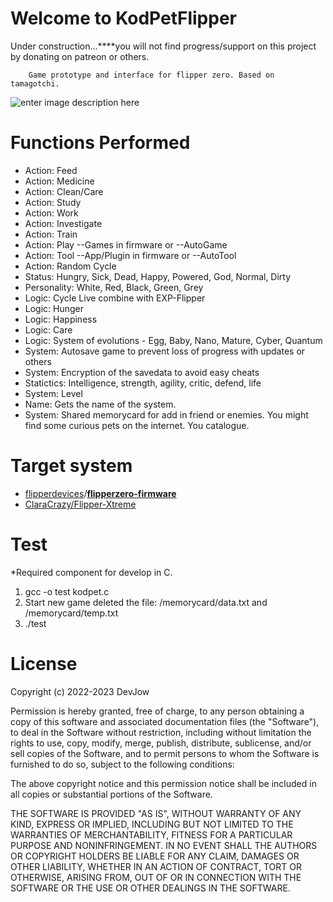 # Welcome to KodPetFlipper

 Under construction...****you will not find progress/support on this project by donating on patreon or others.

        Game prototype and interface for flipper zero. Based on tamagotchi.


![enter image description here](https://cdn.discordapp.com/attachments/1049264648404357130/1055834291038335056/IMG_0012.png)


# Functions Performed

- Action: Feed
- Action: Medicine
- Action: Clean/Care
- Action: Study
- Action: Work
- Action: Investigate
- Action: Train
- Action: Play --Games in firmware or --AutoGame
- Action: Tool --App/Plugin in firmware or --AutoTool
- Action: Random Cycle
- Status: Hungry, Sick, Dead, Happy, Powered, God, Normal, Dirty
- Personality: White, Red, Black, Green, Grey
- Logic: Cycle Live combine with EXP-Flipper
- Logic: Hunger
- Logic: Happiness
- Logic: Care
- Logic: System of evolutions - Egg, Baby, Nano, Mature, Cyber, Quantum
- System: Autosave game to prevent loss of progress with updates or others
- System: Encryption of the savedata to avoid easy cheats
- Statictics: Intelligence, strength, agility, critic, defend, life
- System: Level
- Name: Gets the name of the system.
- System: Shared memorycard for add in friend or enemies. You might find some curious pets on the internet. You catalogue.

# Target system

- [flipperdevices](https://github.com/flipperdevices)/**[flipperzero-firmware](https://github.com/flipperdevices/flipperzero-firmware)**
- [ClaraCrazy/Flipper-Xtreme](https://github.com/ClaraCrazy/Flipper-Xtreme)


# Test
*Required component for develop in C.

1. gcc -o test kodpet.c
2. Start new game deleted the file: /memorycard/data.txt and /memorycard/temp.txt
2. ./test




# License

Copyright (c) 2022-2023 DevJow

Permission is hereby granted, free of charge, to any person obtaining
a copy of this software and associated documentation files (the
"Software"), to deal in the Software without restriction, including
without limitation the rights to use, copy, modify, merge, publish,
distribute, sublicense, and/or sell copies of the Software, and to
permit persons to whom the Software is furnished to do so, subject to
the following conditions:

The above copyright notice and this permission notice shall be
included in all copies or substantial portions of the Software.

THE SOFTWARE IS PROVIDED "AS IS", WITHOUT WARRANTY OF ANY KIND,
EXPRESS OR IMPLIED, INCLUDING BUT NOT LIMITED TO THE WARRANTIES OF
MERCHANTABILITY, FITNESS FOR A PARTICULAR PURPOSE AND
NONINFRINGEMENT. IN NO EVENT SHALL THE AUTHORS OR COPYRIGHT HOLDERS BE
LIABLE FOR ANY CLAIM, DAMAGES OR OTHER LIABILITY, WHETHER IN AN ACTION
OF CONTRACT, TORT OR OTHERWISE, ARISING FROM, OUT OF OR IN CONNECTION
WITH THE SOFTWARE OR THE USE OR OTHER DEALINGS IN THE SOFTWARE.
